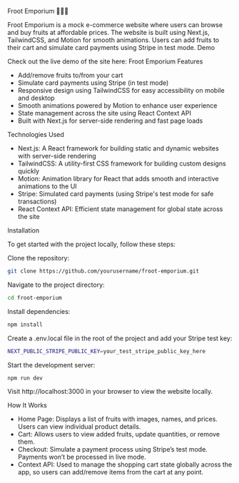 Froot Emporium 🍉🍎🍍

Froot Emporium is a mock e-commerce website where users can browse and buy fruits at affordable prices. The website is built using Next.js, TailwindCSS, and Motion for smooth animations. Users can add fruits to their cart and simulate card payments using Stripe in test mode.
Demo

Check out the live demo of the site here: Froot Emporium
Features

- Add/remove fruits to/from your cart
- Simulate card payments using Stripe (in test mode)
- Responsive design using TailwindCSS for easy accessibility on mobile and desktop
- Smooth animations powered by Motion to enhance user experience
- State management across the site using React Context API
- Built with Next.js for server-side rendering and fast page loads

Technologies Used

- Next.js: A React framework for building static and dynamic websites with server-side rendering
- TailwindCSS: A utility-first CSS framework for building custom designs quickly
- Motion: Animation library for React that adds smooth and interactive animations to the UI
- Stripe: Simulated card payments (using Stripe's test mode for safe transactions)
- React Context API: Efficient state management for global state across the site

Installation

To get started with the project locally, follow these steps:

Clone the repository:
```bash
git clone https://github.com/yourusername/froot-emporium.git
```

Navigate to the project directory:
```bash
cd froot-emporium
```
Install dependencies:
```bash
npm install
```

Create a .env.local file in the root of the project and add your Stripe test key:
```bash
NEXT_PUBLIC_STRIPE_PUBLIC_KEY=your_test_stripe_public_key_here
```

Start the development server:
```bash
npm run dev
```
Visit http://localhost:3000 in your browser to view the website locally.

How It Works

- Home Page: Displays a list of fruits with images, names, and prices. Users can view individual product details.
- Cart: Allows users to view added fruits, update quantities, or remove them.
- Checkout: Simulate a payment process using Stripe’s test mode. Payments won’t be processed in live mode.
- Context API: Used to manage the shopping cart state globally across the app, so users can add/remove items from the cart at any point.

